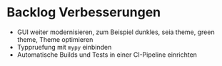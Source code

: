 # Backlog Verbesserungen

- GUI weiter modernisieren, zum Beispiel dunkles, seia theme, green theme,  Theme optimieren
- Typpruefung mit `mypy` einbinden
- Automatische Builds und Tests in einer CI-Pipeline einrichten
